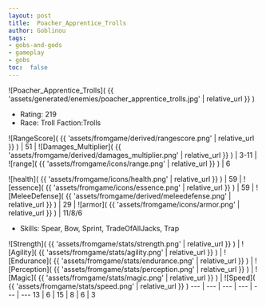 ```yaml
---
layout: post
title:  Poacher_Apprentice_Trolls
author: Goblinou
tags:
- gobs-and-gods
- gameplay
- gobs
toc:  false
---
```


![Poacher_Apprentice_Trolls]( {{ 'assets/generated/enemies/poacher_apprentice_trolls.jpg' | relative_url }} )
- Rating: 219
- Race: Troll  Faction:Trolls

![RangeScore]( {{ 'assets/fromgame/derived/rangescore.png' | relative_url }} ) | 51 | ![Damages_Multiplier]( {{ 'assets/fromgame/derived/damages_multiplier.png' | relative_url }} ) | 3-11 | ![range]( {{ 'assets/fromgame/icons/range.png' | relative_url }} ) | 6


![health]( {{ 'assets/fromgame/icons/health.png' | relative_url }} ) | 59 | ![essence]( {{ 'assets/fromgame/icons/essence.png' | relative_url }} ) | 59 | ![MeleeDefense]( {{ 'assets/fromgame/derived/meleedefense.png' | relative_url }} ) | 29 | ![armor]( {{ 'assets/fromgame/icons/armor.png' | relative_url }} ) | 11/8/6

* Skills: Spear, Bow, Sprint, TradeOfAllJacks, Trap

![Strength]( {{ 'assets/fromgame/stats/strength.png' | relative_url }} ) | ![Agility]( {{ 'assets/fromgame/stats/agility.png' | relative_url }} ) | ![Endurance]( {{ 'assets/fromgame/stats/endurance.png' | relative_url }} ) | ![Perception]( {{ 'assets/fromgame/stats/perception.png' | relative_url }} ) | ![Magic]( {{ 'assets/fromgame/stats/magic.png' | relative_url }} ) | ![Speed]( {{ 'assets/fromgame/stats/speed.png' | relative_url }} )
--- | --- | --- | --- | --- | ---
13 | 6 | 15 | 8 | 6 | 3
